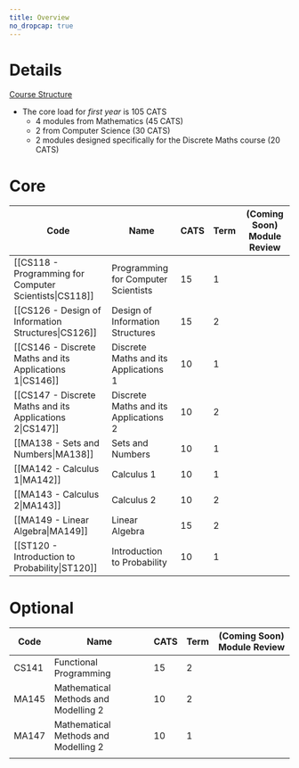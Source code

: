 ```yaml
---
title: Overview
no_dropcap: true
---
```


# Details
[Course Structure](https://warwick.ac.uk/fac/sci/dcs/teaching/courses/dm1-2324)
- The core load for *first year* is 105 CATS
	- 4 modules from Mathematics (45 CATS)
	- 2 from Computer Science (30 CATS)
	- 2 modules designed specifically for the Discrete Maths course (20 CATS)
# Core 

| Code                                                     | Name                                  | CATS | Term | (Coming Soon) Module Review |
| -------------------------------------------------------- | ------------------------------------- | ---- | ---- | --------------------------- |
| [[CS118 - Programming for Computer Scientists\|CS118]]   | Programming for Computer Scientists   | 15   | 1    |                             |
| [[CS126 - Design of Information Structures\|CS126]]      | Design of Information Structures      | 15   | 2    |                             |
| [[CS146 - Discrete Maths and its Applications 1\|CS146]] | Discrete Maths and its Applications 1 | 10   | 1    |                             |
| [[CS147 - Discrete Maths and its Applications 2\|CS147]] | Discrete Maths and its Applications 2 | 10   | 2    |                             |
| [[MA138 - Sets and Numbers\|MA138]]                      | Sets and Numbers                      | 10   | 1    |                             |
| [[MA142 - Calculus 1\|MA142]]                            | Calculus 1                            | 10   | 1    |                             |
| [[MA143 - Calculus 2\|MA143]]                            | Calculus 2                            | 10   | 2    |                             |
| [[MA149 - Linear Algebra\|MA149]]                        | Linear Algebra                        | 15   | 2    |                             |
| [[ST120 - Introduction to Probability\|ST120]]           | Introduction to Probability           | 10   | 1    |                             |
# Optional

| Code  | Name                                 | CATS | Term | (Coming Soon) Module Review |
| ----- | ------------------------------------ | ---- | ---- | --------------------------- |
| CS141 | Functional Programming               | 15   | 2    |                             |
| MA145 | Mathematical Methods and Modelling 2 | 10   | 2    |                             |
| MA147 | Mathematical Methods and Modelling 2 | 10   | 1    |                             |
|       |                                      |      |      |                             |

